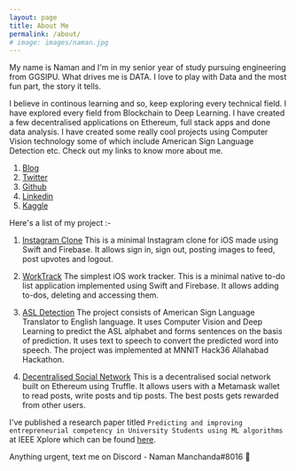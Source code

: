 ```yaml
---
layout: page
title: About Me
permalink: /about/
# image: images/naman.jpg
---
```


<!-- This website is powered by **[fastpages](https://github.com/fastai/fastpages)** [^1]. -->
My name is Naman and I'm in my senior year of study pursuing engineering from GGSIPU. What drives me is DATA. I love to play with Data and the most fun part, the story it tells.

I believe in continous learning and so, keep exploring every technical field. I have explored every field from Blockchain to Deep Learning. I have created a few decentralised applications on Ethereum, full stack apps and done data analysis. I have created some really cool projects using Computer Vision technology some of which include American Sign Language Detection etc. Check out my links to know more about me.

1. [Blog](http://namanmanchanda.substack.com)
2. [Twitter](https://twitter.com/NamanManchanda2)
3. [Github](https://github.com/namanmanchanda09)
4. [Linkedin](https://www.linkedin.com/in/naman-manchanda-1b0948144/)
5. [Kaggle](https://www.kaggle.com/namanmanchanda)

Here's a list of my project :- 

1. [Instagram Clone](https://github.com/namanmanchanda09/InstaCloneFirebase)
    This is a minimal Instagram clone for iOS made using Swift and Firebase. It allows sign in, sign out, posting images to feed, post upvotes and logout.

2. [WorkTrack](https://github.com/namanmanchanda09/WorkTrack)
    The simplest iOS work tracker. This is a minimal native to-do list application implemented using Swift and Firebase. It allows adding to-dos, deleting and accessing them.

3. [ASL Detection](https://github.com/namanmanchanda09/American-Sign-Language-Detection-using-Computer-Vision)
    The project consists of American Sign Language Translator to English language. It uses Computer Vision and Deep Learning to predict the ASL alphabet and forms sentences on the basis of prediction. It uses text to speech to convert the predicted word into speech. The project was implemented at MNNIT Hack36 Allahabad Hackathon.

4. [Decentralised Social Network](https://github.com/namanmanchanda09/Decentralised-Social-Network-on-Ethereum)
    This is a decentralised social network built on Ethereum using Truffle. It allows users with a Metamask wallet to read posts, write posts and tip posts. The best posts gets rewarded from other users.

I've published a research paper titled `Predicting and improving entrepreneurial competency in University Students using ML algorithms` at IEEE Xplore which can be found [here](https://ieeexplore.ieee.org/abstract/document/9058292).

Anything urgent, text me on Discord - Naman Manchanda#8016 🙂






<!-- [^1]:a blogging platform that natively supports Jupyter notebooks in addition to other formats. -->
